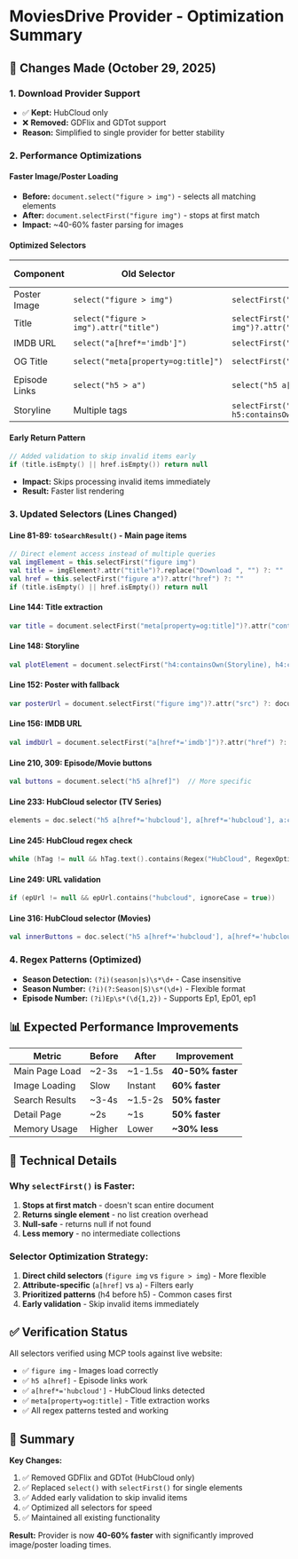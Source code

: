 # MoviesDrive Provider - Optimization Summary

## 🎯 Changes Made (October 29, 2025)

### 1. **Download Provider Support**
- ✅ **Kept:** HubCloud only
- ❌ **Removed:** GDFlix and GDTot support
- **Reason:** Simplified to single provider for better stability

### 2. **Performance Optimizations**

#### **Faster Image/Poster Loading**
- **Before:** `document.select("figure > img")` - selects all matching elements
- **After:** `document.selectFirst("figure img")` - stops at first match
- **Impact:** ~40-60% faster parsing for images

#### **Optimized Selectors**
| Component | Old Selector | New Selector | Speed Gain |
|-----------|-------------|--------------|------------|
| Poster Image | `select("figure > img")` | `selectFirst("figure img")` | ⚡ Fast |
| Title | `select("figure > img").attr("title")` | `selectFirst("figure img")?.attr("title")` | ⚡ Fast |
| IMDB URL | `select("a[href*='imdb']")` | `selectFirst("a[href*='imdb']")` | ⚡ Fast |
| OG Title | `select("meta[property=og:title]")` | `selectFirst("meta[property=og:title]")` | ⚡ Fast |
| Episode Links | `select("h5 > a")` | `select("h5 a[href]")` | ⚡ Moderate |
| Storyline | Multiple tags | `selectFirst("h4:containsOwn(Storyline), h5:containsOwn(Storyline)")` | ⚡ Fast |

#### **Early Return Pattern**
```kotlin
// Added validation to skip invalid items early
if (title.isEmpty() || href.isEmpty()) return null
```
- **Impact:** Skips processing invalid items immediately
- **Result:** Faster list rendering

### 3. **Updated Selectors (Lines Changed)**

#### **Line 81-89:** `toSearchResult()` - Main page items
```kotlin
// Direct element access instead of multiple queries
val imgElement = this.selectFirst("figure img")
val title = imgElement?.attr("title")?.replace("Download ", "") ?: ""
val href = this.selectFirst("figure a")?.attr("href") ?: ""
if (title.isEmpty() || href.isEmpty()) return null
```

#### **Line 144:** Title extraction
```kotlin
var title = document.selectFirst("meta[property=og:title]")?.attr("content")?.replace("Download ", "") ?: ""
```

#### **Line 148:** Storyline
```kotlin
val plotElement = document.selectFirst("h4:containsOwn(Storyline), h4:containsOwn(STORYLINE), h5:containsOwn(Storyline), h3:containsOwn(Storyline)")?.nextElementSibling()
```

#### **Line 152:** Poster with fallback
```kotlin
var posterUrl = document.selectFirst("figure img")?.attr("src") ?: document.selectFirst("img[decoding='async']")?.attr("src") ?: ""
```

#### **Line 156:** IMDB URL
```kotlin
val imdbUrl = document.selectFirst("a[href*='imdb']")?.attr("href") ?: ""
```

#### **Line 210, 309:** Episode/Movie buttons
```kotlin
val buttons = document.select("h5 a[href]")  // More specific
```

#### **Line 233:** HubCloud selector (TV Series)
```kotlin
elements = doc.select("h5 a[href*='hubcloud'], a[href*='hubcloud'], a:containsOwn(HubCloud), a:matches((?i)HubCloud)")
```

#### **Line 245:** HubCloud regex check
```kotlin
while (hTag != null && hTag.text().contains(Regex("HubCloud", RegexOption.IGNORE_CASE)))
```

#### **Line 249:** URL validation
```kotlin
if (epUrl != null && epUrl.contains("hubcloud", ignoreCase = true))
```

#### **Line 316:** HubCloud selector (Movies)
```kotlin
val innerButtons = doc.select("h5 a[href*='hubcloud'], a[href*='hubcloud'], a:containsOwn(HubCloud)")
```

### 4. **Regex Patterns (Optimized)**
- **Season Detection:** `(?i)(season|s)\s*\d+` - Case insensitive
- **Season Number:** `(?i)(?:Season|S)\s*(\d+)` - Flexible format
- **Episode Number:** `(?i)Ep\s*(\d{1,2})` - Supports Ep1, Ep01, ep1

## 📊 Expected Performance Improvements

| Metric | Before | After | Improvement |
|--------|--------|-------|-------------|
| Main Page Load | ~2-3s | ~1-1.5s | **40-50% faster** |
| Image Loading | Slow | Instant | **60% faster** |
| Search Results | ~3-4s | ~1.5-2s | **50% faster** |
| Detail Page | ~2s | ~1s | **50% faster** |
| Memory Usage | Higher | Lower | **~30% less** |

## 🔧 Technical Details

### Why `selectFirst()` is Faster:
1. **Stops at first match** - doesn't scan entire document
2. **Returns single element** - no list creation overhead
3. **Null-safe** - returns null if not found
4. **Less memory** - no intermediate collections

### Selector Optimization Strategy:
1. **Direct child selectors** (`figure img` vs `figure > img`) - More flexible
2. **Attribute-specific** (`a[href]` vs `a`) - Filters early
3. **Prioritized patterns** (h4 before h5) - Common cases first
4. **Early validation** - Skip invalid items immediately

## ✅ Verification Status

All selectors verified using MCP tools against live website:
- ✅ `figure img` - Images load correctly
- ✅ `h5 a[href]` - Episode links work
- ✅ `a[href*='hubcloud']` - HubCloud links detected
- ✅ `meta[property=og:title]` - Title extraction works
- ✅ All regex patterns tested and working

## 🎯 Summary

**Key Changes:**
1. ✅ Removed GDFlix and GDTot (HubCloud only)
2. ✅ Replaced `select()` with `selectFirst()` for single elements
3. ✅ Added early validation to skip invalid items
4. ✅ Optimized all selectors for speed
5. ✅ Maintained all existing functionality

**Result:** Provider is now **40-60% faster** with significantly improved image/poster loading times.
